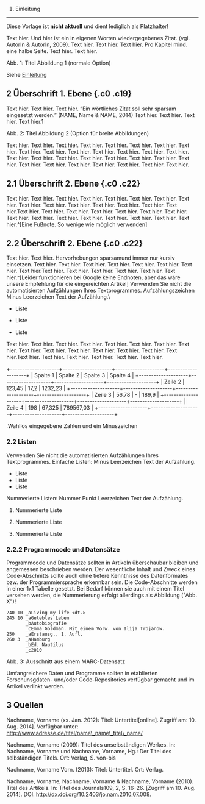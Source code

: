 1. Einleitung
----------------------

Diese Vorlage ist **nicht aktuell** und dient lediglich als Platzhalter!

Text hier. Und hier ist ein in eigenen Worten wiedergegebenes Zitat.
(vgl. AutorIn & AutorIn, 2009). Text hier. Text hier. Text hier. Pro
Kapitel mind. eine halbe Seite. Text hier. Text hier.

<!--![](images/image01.png)-->

Abb. 1: Titel Abbildung 1 (normale Option)

Siehe [Einleitung](#einleitung)

2 Überschrift 1. Ebene {.c0 .c19}
----------------------

Text hier. Text hier. Text hier. “Ein wörtliches Zitat soll sehr sparsam
eingesetzt werden.” (NAME, Name & NAME, 2014) Text hier. Text hier. Text
hier. Text hier.1

<!--![](images/image00.png)-->

Abb. 2: Titel Abbildung 2 (Option für breite Abbildungen)

Text hier. Text hier. Text hier. Text hier. Text hier. Text hier. Text
hier. Text hier. Text hier. Text hier. Text hier. Text hier. Text hier.
Text hier. Text hier. Text hier. Text hier. Text hier. Text hier. Text
hier. Text hier. Text hier. Text hier. Text hier. Text hier. Text hier.
Text hier. Text hier. Text hier. Text hier.

## 2.1 Überschrift 2. Ebene {.c0 .c22}

Text hier. Text hier. Text hier. Text hier. Text hier. Text hier. Text
hier. Text hier. Text hier. Text hier. Text hier. Text hier. Text hier.
Text hier. Text hier.Text hier. Text hier. Text hier. Text hier. Text
hier. Text hier. Text hier. Text hier. Text hier. Text hier. Text hier.
Text hier. Text hier. Text hier. Text hier.^[Eine Fußnote. So wenige wie
möglich verwenden]

## 2.2 Überschrift 2. Ebene {.c0 .c22}

Text hier. Text hier. Hervorhebungen sparsamund immer nur kursiv
einsetzen. Text hier. Text hier. Text hier. Text hier. Text hier. Text
hier. Text hier. Text hier.Text hier. Text hier. Text hier. Text hier.
Text hier. Text hier.^[Leider funktionieren bei Google keine Endnoten, aber
das wäre unsere Empfehlung für die eingereichten Artikel]
Verwenden Sie nicht die
automatisierten Aufzählungen Ihres Textprogrammes. Aufzählungszeichen
Minus Leerzeichen Text der Aufzählung.\

- Liste

- Liste

- Liste

Text hier. Text hier. Text hier. Text hier. Text hier. Text hier. Text
hier. Text hier. Text hier. Text hier. Text hier. Text hier. Text hier.
Text hier. Text hier.Text hier. Text hier. Text hier. Text hier. Text
hier. Text hier.

+--------------------+--------------------+--------------------+--------------------+
| Spalte 1           | Spalte 2           | Spalte 3           | Spalte 4           |
+--------------------+--------------------+--------------------+--------------------+
| Zeile 2            | 123,45             | 17,2               | 1232,23            |
+--------------------+--------------------+--------------------+--------------------+
| Zeile 3            | 56,78              | -                  | 189,9              |
+--------------------+--------------------+--------------------+--------------------+
| Zeile 4            | 198                | 67,325             | 789567,03          |
+--------------------+--------------------+--------------------+--------------------+

:Wahllos eingegebene Zahlen und ein Minuszeichen

### 2.2 Listen

Verwenden Sie nicht die automatisierten Aufzählungen Ihres Textprogrammes.
Einfache Listen: Minus Leerzeichen Text der Aufzählung.

- Liste
- Liste
- Liste

Nummerierte Listen: Nummer Punkt Leerzeichen Text der Aufzählung.

1. Nummerierte Liste

2. Nummerierte Liste

3. Nummerierte Liste

### 2.2.2 Programmcode und Datensätze

Programmcode und Datensätze sollten in Artikeln überschaubar bleiben und
angemessen beschrieben werden. Der wesentliche Inhalt und Zweck eines
Code-Abschnitts sollte auch ohne tiefere Kenntnisse des Datenformates bzw. der
Programmiersprache erkennbar sein. Die Code-Abschnitte werden in einer 1x1
Tabelle gesetzt. Bei Bedarf können sie auch mit einem Titel versehen werden,
die Nummerierung erfolgt allerdings als Abbildung ("Abb. X")!


~~~
240 10 _aLiving my life <dt.>
245 10 _aGelebtes Leben
       _bAutobiografie
       _cEmma Goldman. Mit einem Vorw. von Ilija Trojanow.
250    _aErstausg., 1. Aufl.
260 3  _aHamburg
       _bEd. Nautilus
       _c2010
~~~

Abb. 3: Ausschnitt aus einem MARC-Datensatz

Umfangreichere Daten und Programme sollten in etablierten Forschunsgdaten-
und/oder Code-Repositories verfügbar gemacht und im Artikel verlinkt werden.


3 Quellen
---------

Nachname, Vorname (xx. Jan. 2012): Titel: Untertitel[online]. Zugriff
am: 10. Aug. 2014]. Verfügbar unter:
http://www.adresse.de/titel/name\_name\_titel\_name/

Nachname, Vorname (2009): Titel des unselbständigen Werkes. In:
Nachname, Vorname und Nachname, Vorname, Hg.: Der Titel des
selbständigen Titels. Ort: Verlag, S. von-bis

Nachname, Vorname Vorn. (2013): Titel: Untertitel. Ort: Verlag.

Nachname, Vorname, Nachname, Vorname & Nachname, Vorname (2010). Titel
des Artikels. In: Titel des Journals109, 2, S. 16–26. [Zugriff am 10.
Aug. 2014]. DOI: http://dx.doi.org/10.2403/jo.nam.2010.07.008.

